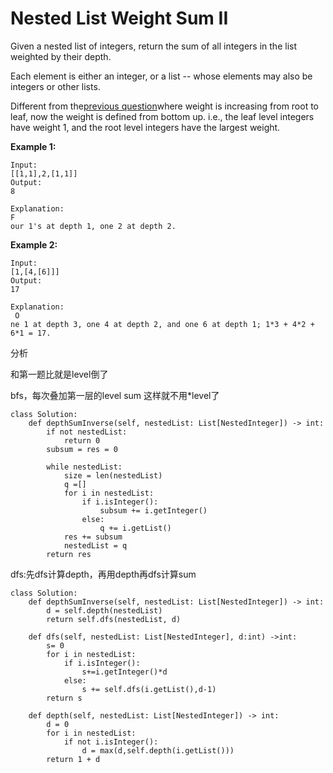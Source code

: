 # Nested List Weight Sum II

Given a nested list of integers, return the sum of all integers in the list weighted by their depth.

Each element is either an integer, or a list -- whose elements may also be integers or other lists.

Different from the[previous question](https://leetcode.com/problems/nested-list-weight-sum/)where weight is increasing from root to leaf, now the weight is defined from bottom up. i.e., the leaf level integers have weight 1, and the root level integers have the largest weight.

**Example 1:**

```text
Input: 
[[1,1],2,[1,1]]
Output: 
8 

Explanation: 
F
our 1's at depth 1, one 2 at depth 2.
```

**Example 2:**

```text
Input: 
[1,[4,[6]]]
Output: 
17 

Explanation:
 O
ne 1 at depth 3, one 4 at depth 2, and one 6 at depth 1; 1*3 + 4*2 + 6*1 = 17.
```

分析

和第一题比就是level倒了

bfs，每次叠加第一层的level sum 这样就不用\*level了

```text
class Solution:
    def depthSumInverse(self, nestedList: List[NestedInteger]) -> int:
        if not nestedList:
            return 0
        subsum = res = 0

        while nestedList:
            size = len(nestedList)
            q =[]
            for i in nestedList:                
                if i.isInteger():
                    subsum += i.getInteger()
                else:
                    q += i.getList()
            res += subsum
            nestedList = q
        return res
```

dfs:先dfs计算depth，再用depth再dfs计算sum

```text
class Solution:
    def depthSumInverse(self, nestedList: List[NestedInteger]) -> int:
        d = self.depth(nestedList)
        return self.dfs(nestedList, d)

    def dfs(self, nestedList: List[NestedInteger], d:int) ->int:
        s= 0
        for i in nestedList:
            if i.isInteger():
                s+=i.getInteger()*d 
            else:
                s += self.dfs(i.getList(),d-1)
        return s                     

    def depth(self, nestedList: List[NestedInteger]) -> int:
        d = 0
        for i in nestedList:
            if not i.isInteger():
                d = max(d,self.depth(i.getList()))
        return 1 + d
```

